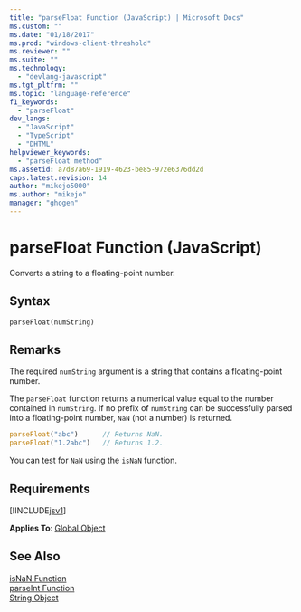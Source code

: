 ```yaml
---
title: "parseFloat Function (JavaScript) | Microsoft Docs"
ms.custom: ""
ms.date: "01/18/2017"
ms.prod: "windows-client-threshold"
ms.reviewer: ""
ms.suite: ""
ms.technology: 
  - "devlang-javascript"
ms.tgt_pltfrm: ""
ms.topic: "language-reference"
f1_keywords: 
  - "parseFloat"
dev_langs: 
  - "JavaScript"
  - "TypeScript"
  - "DHTML"
helpviewer_keywords: 
  - "parseFloat method"
ms.assetid: a7d87a69-1919-4623-be85-972e6376dd2d
caps.latest.revision: 14
author: "mikejo5000"
ms.author: "mikejo"
manager: "ghogen"
---
```

# parseFloat Function (JavaScript)
Converts a string to a floating-point number.  
  
## Syntax  
  
```  
parseFloat(numString)   
```  
  
## Remarks  
 The required `numString` argument is a string that contains a floating-point number.  
  
 The `parseFloat` function returns a numerical value equal to the number contained in `numString`. If no prefix of `numString` can be successfully parsed into a floating-point number, `NaN` (not a number) is returned.  
  
```JavaScript  
parseFloat("abc")      // Returns NaN.  
parseFloat("1.2abc")   // Returns 1.2.  
```  
  
 You can test for `NaN` using the `isNaN` function.  
  
## Requirements  
 [!INCLUDE[jsv1](../../javascript/misc/includes/jsv1-md.md)]  
  
 **Applies To**: [Global Object](../../javascript/reference/global-object-javascript.md)  
  
## See Also  
 [isNaN Function](../../javascript/reference/isnan-function-javascript.md)   
 [parseInt Function](../../javascript/reference/parseint-function-javascript.md)   
 [String Object](../../javascript/reference/string-object-javascript.md)